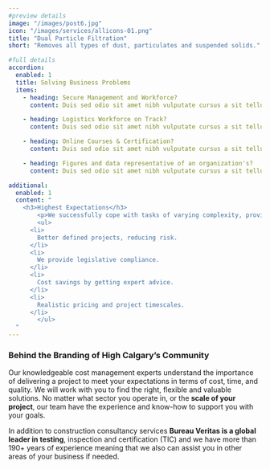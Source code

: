 ```yaml
---
#preview details
image: "/images/post6.jpg"
icon: "/images/services/allicons-01.png"
title: "Dual Particle Filtration"
short: "Removes all types of dust, particulates and suspended solids."

#full details
accordion:
  enabled: 1
  title: Solving Business Problems
  items:
    - heading: Secure Management and Workforce?
      content: Duis sed odio sit amet nibh vulputate cursus a sit tellus a odio tincdunt ilm auctor Class apten sociosqu a ds Etiam ante ex fermentum litora aorquper conuauris ine odi. Duis sed odio sit amet nibh vulputate cursus a sit tellus a odio tincdunt ilm auctor Class apten sociosqu a ds Et iam ante ex fermentum litora aorquper conuauris ine odi.

    - heading: Logistics Workforce on Track?
      content: Duis sed odio sit amet nibh vulputate cursus a sit tellus a odio tincdunt ilm auctor Class apten sociosqu a ds Etiam ante ex fermentum litora aorquper conuauris ine odi. Duis sed odio sit amet nibh vulputate cursus a sit tellus a odio tincdunt ilm auctor Class apten sociosqu a ds Et iam ante ex fermentum litora aorquper conuauris ine odi.

    - heading: Online Courses & Certification?
      content: Duis sed odio sit amet nibh vulputate cursus a sit tellus a odio tincdunt ilm auctor Class apten sociosqu a ds Etiam ante ex fermentum litora aorquper conuauris ine odi. Duis sed odio sit amet nibh vulputate cursus a sit tellus a odio tincdunt ilm auctor Class apten sociosqu a ds Et iam ante ex fermentum litora aorquper conuauris ine odi.

    - heading: Figures and data representative of an organization's?
      content: Duis sed odio sit amet nibh vulputate cursus a sit tellus a odio tincdunt ilm auctor Class apten sociosqu a ds Etiam ante ex fermentum litora aorquper conuauris ine odi. Duis sed odio sit amet nibh vulputate cursus a sit tellus a odio tincdunt ilm auctor Class apten sociosqu a ds Et iam ante ex fermentum litora aorquper conuauris ine odi.

additional:
  enabled: 1
  content: "
    <h3>Highest Expectations</h3>
		<p>We successfully cope with tasks of varying complexity, provide longterm guarantees and regularly master new technologies. Our portfolio includes <span style='text-decoration: underline;'>dozens of successfully</span> completed projects of houses of different stores, with high–quality finishes and good repairs.</p>
		<ul>
      <li>
        Better defined projects, reducing risk.
      </li>
      <li>
        We provide legislative compliance.
      </li>
      <li>
        Cost savings by getting expert advice.
      </li>
      <li>
        Realistic pricing and project timescales.
      </li>
		</ul>
  "
---
```


### Behind the Branding of High Calgary’s Community

Our knowledgeable cost management experts understand the importance of delivering a project to meet your expectations in terms of cost, time, and quality. We will work with you to find the right, flexible and valuable solutions. No matter what sector you operate in, or the **scale of your project**, our team have the experience and know-how to support you with your goals.

In addition to construction consultancy services **Bureau Veritas is a global leader in testing**, inspection and certification (TIC) and we have more than 190+ years of experience meaning that we also can assist you in other areas of your business if needed.              